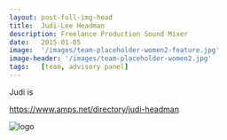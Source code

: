 ```yaml
---
layout: post-full-img-head
title:  Judi-Lee Headman
description: Freelance Production Sound Mixer
date:   2015-01-05
image:  '/images/team-placeholder-women2-feature.jpg'
image-header: '/images/team-placeholder-women2.jpg'
tags:   [team, advisory panel]
---
```

Judi is 

https://www.amps.net/directory/judi-headman


<img class="lazy" data-src="../images/team-panel-amps.png" alt="logo">